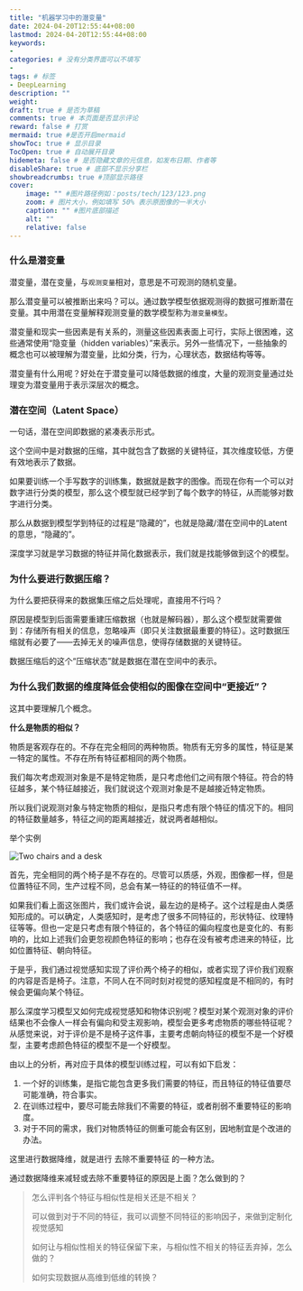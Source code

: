 ```yaml
---
title: "机器学习中的潜变量"
date: 2024-04-20T12:55:44+08:00
lastmod: 2024-04-20T12:55:44+08:00
keywords: 
- 
categories: # 没有分类界面可以不填写
- 
tags: # 标签
- DeepLearning
description: ""
weight:
draft: true # 是否为草稿
comments: true # 本页面是否显示评论
reward: false # 打赏
mermaid: true #是否开启mermaid
showToc: true # 显示目录
TocOpen: true # 自动展开目录
hidemeta: false # 是否隐藏文章的元信息，如发布日期、作者等
disableShare: true # 底部不显示分享栏
showbreadcrumbs: true #顶部显示路径
cover:
    image: "" #图片路径例如：posts/tech/123/123.png
    zoom: # 图片大小，例如填写 50% 表示原图像的一半大小
    caption: "" #图片底部描述
    alt: ""
    relative: false
---
```




### 什么是潜变量

潜变量，潜在变量，与`观测变量`相对，意思是不可观测的随机变量。

那么潜变量可以被推断出来吗？可以。通过数学模型依据观测得的数据可推断潜在变量。其中用潜在变量解释观测变量的数学模型称为`潜变量模型`。

潜变量和现实一些因素是有关系的，测量这些因素表面上可行，实际上很困难，这些通常使用“隐变量（hidden variables）”来表示。另外一些情况下，一些抽象的概念也可以被理解为潜变量，比如分类，行为，心理状态，数据结构等等。

潜变量有什么用呢？好处在于潜变量可以降低数据的维度，大量的观测变量通过处理变为潜变量用于表示深层次的概念。



### 潜在空间（Latent Space）

一句话，潜在空间即数据的紧凑表示形式。

这个空间中是对数据的压缩，其中就包含了数据的关键特征，其次维度较低，方便有效地表示了数据。

如果要训练一个手写数字的训练集，数据就是数字的图像。而现在你有一个可以对数字进行分类的模型，那么这个模型就已经学到了每个数字的特征，从而能够对数字进行分类。

那么从数据到模型学到特征的过程是“隐藏的”，也就是隐藏/潜在空间中的Latent的意思，“隐藏的”。

深度学习就是学习数据的特征并简化数据表示，我们就是找能够做到这个的模型。

### 为什么要进行数据压缩？

为什么要把获得来的数据集压缩之后处理呢，直接用不行吗？

原因是模型到后面需要重建压缩数据（也就是解码器），那么这个模型就需要做到：存储所有相关的信息，忽略噪声（即只关注数据最重要的特征）。这时数据压缩就有必要了——去掉无关的噪声信息，使得存储数据的关键特征。

数据压缩后的这个“压缩状态”就是数据在潜在空间中的表示。

### 为什么我们数据的维度降低会使相似的图像在空间中“更接近”？

这其中要理解几个概念。

**什么是物质的相似？**

物质是客观存在的。不存在完全相同的两种物质。物质有无穷多的属性，特征是某一特定的属性。不存在所有特征都相同的两个物质。

我们每次考虑观测对象是不是特定物质，是只考虑他们之间有限个特征。符合的特征越多，某个特征越接近，我们就说这个观测对象是不是越接近特定物质。

所以我们说观测对象与特定物质的相似，是指只考虑有限个特征的情况下的。相同的特征数量越多，特征之间的距离越接近，就说两者越相似。

举个实例

![Two chairs and a desk](D:/Blog2024/Blog-gitee/static/img/%E6%9C%BA%E5%99%A8%E5%AD%A6%E4%B9%A0%E4%B8%AD%E7%9A%84%E6%BD%9C%E5%8F%98%E9%87%8F/image-20240420222701316.png)

首先，完全相同的两个椅子是不存在的。尽管可以质感，外观，图像都一样，但是位置特征不同，生产过程不同，总会有某一特征的的特征值不一样。

如果我们看上面这张图片，我们或许会说，最左边的是椅子。这个过程是由人类感知形成的。可以确定，人类感知时，是考虑了很多不同特征的，形状特征、纹理特征等等。但也一定是只考虑有限个特征的，各个特征的偏向程度也是变化的、有影响的，比如上述我们会更忽视颜色特征的影响；也存在没有被考虑进来的特征，比如位置特征、朝向特征。

于是乎，我们通过视觉感知实现了评价两个椅子的相似，或者实现了评价我们观察的内容是否是椅子。注意，不同人在不同时刻对视觉的感知程度是不相同的，有时候会更偏向某个特征。

那么深度学习模型又如何完成视觉感知和物体识别呢？模型对某个观测对象的评价结果也不会像人一样会有偏向和受主观影响，模型会更多考虑物质的哪些特征呢？从感觉来说，对于评价是不是椅子这件事，主要考虑朝向特征的模型不是一个好模型，主要考虑颜色特征的模型不是一个好模型。

由以上的分析，再对应于具体的模型训练过程，可以有如下启发：

1. 一个好的训练集，是指它能包含更多我们需要的特征，而且特征的特征值要尽可能准确，符合事实。
2. 在训练过程中，要尽可能去除我们不需要的特征，或者削弱不重要特征的影响度。
3. 对于不同的需求，我们对物质特征的侧重可能会有区别，因地制宜是个改进的办法。



这里进行数据降维，就是进行 去除不重要特征 的一种方法。



通过数据降维来减轻或去除不重要特征的原因是上面？怎么做到的？



> 怎么评判各个特征与相似性是相关还是不相关？
>
> 可以做到对于不同的特征，我可以调整不同特征的影响因子，来做到定制化视觉感知
>
> 如何让与相似性相关的特征保留下来，与相似性不相关的特征丢弃掉，怎么做的？
>
> 如何实现数据从高维到低维的转换？
